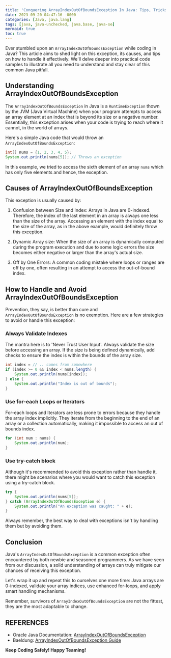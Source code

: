 ```yaml
---
title: 'Conquering ArrayIndexOutOfBoundsException In Java: Tips, Tricks And Pitfalls To Avoid'
date: 2023-09-20 04:47:16 -0000
categories: [Java, java.lang]
tags: [java, java-unchecked, java.base, java-se]
mermaid: true
toc: true
---
```


Ever stumbled upon an `ArrayIndexOutOfBoundsException` while coding in Java? This article aims to shed light on this exception, its causes, and tips on how to handle it effectively. We'll delve deeper into practical code samples to illustrate all you need to understand and stay clear of this common Java pitfall.

## Understanding ArrayIndexOutOfBoundsException

The `ArrayIndexOutOfBoundsException` in Java is a `RuntimeException` thown by the JVM (Java Virtual Machine) when your program attempts to access an array element at an index that is beyond its size or a negative number. Essentially, this exception arises when your code is trying to reach where it cannot, in the world of arrays. 

Here's a simple Java code that would throw an `ArrayIndexOutOfBoundsException`:

``` java
int[] nums = {1, 2, 3, 4, 5};
System.out.println(nums[5]); // Throws an exception
```
In this example, we tried to access the sixth element of an array `nums` which has only five elements and hence, the exception.

## Causes of ArrayIndexOutOfBoundsException

This exception is usually caused by:

1. Confusion between Size and Index: Arrays in Java are 0-indexed. Therefore, the index of the last element in an array is always one less than the size of the array. Accessing an element with the index equal to the size of the array, as in the above example, would definitely throw this exception.

2. Dynamic Array size: When the size of an array is dynamically computed during the program execution and due to some logic errors the size becomes either negative or larger than the array's actual size.

3. Off by One Errors: A common coding mistake where loops or ranges are off by one, often resulting in an attempt to access the out-of-bound index.

## How to Handle and Avoid ArrayIndexOutOfBoundsException 

Prevention, they say, is better than cure and `ArrayIndexOutOfBoundsException` is no exemption. Here are a few strategies to avoid or handle this exception:

### Always Validate Indexes

The mantra here is to 'Never Trust User Input'. Always validate the size before accessing an array. If the size is being defined dynamically, add checks to ensure the index is within the bounds of the array size.

``` java
int index = // .. comes from somewhere
if (index >= 0 && index < nums.length) {
    System.out.println(nums[index]);
} else {
    System.out.println("Index is out of bounds");
}
```

### Use for-each Loops or Iterators 

For-each loops and Iterators are less prone to errors because they handle the array index implicitly. They iterate from the beginning to the end of an array or a collection automatically, making it impossible to access an out of bounds index.

``` java
for (int num : nums) {
    System.out.println(num);
}
```

### Use try-catch block 

Although it's recommended to avoid this exception rather than handle it, there might be scenarios where you would want to catch this exception using a try-catch block. 

``` java
try {
    System.out.println(nums[5]);
} catch (ArrayIndexOutOfBoundsException e) {
    System.out.println("An exception was caught: " + e);
}
``` 

Always remember, the best way to deal with exceptions isn't by handling them but by avoiding them.

## Conclusion 

Java's `ArrayIndexOutOfBoundsException` is a common exception often encountered by both newbie and seasoned programmers. As we have seen from our discussion, a solid understanding of arrays can truly mitigate our chances of receiving this exception. 

Let's wrap it up and repeat this to ourselves one more time: Java arrays are 0-indexed, validate your array indices, use enhanced for-loops, and apply smart handling mechanisms.

Remember, survivors of `ArrayIndexOutOfBoundsException` are not the fittest, they are the most adaptable to change.

## REFERENCES

- Oracle Java Documentation: [ArrayIndexOutOfBoundsException](https://docs.oracle.com/javase/7/docs/api/java/lang/ArrayIndexOutOfBoundsException.html)
- Baeldung: [ArrayIndexOutOfBoundsException Guide](https://www.baeldung.com/java-arrayindexoutofboundsexception)

**Keep Coding Safely! Happy Teaming!**
